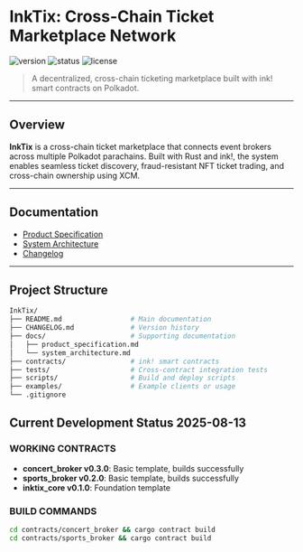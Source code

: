 # InkTix: Cross-Chain Ticket Marketplace Network

![version](https://img.shields.io/badge/version-v0.1.0-blue)
![status](https://img.shields.io/badge/status-alpha-orange)
![license](https://img.shields.io/badge/license-MIT-green)

> A decentralized, cross-chain ticketing marketplace built with ink! smart contracts on Polkadot.

---

## Overview

**InkTix** is a cross-chain ticket marketplace that connects event brokers across multiple Polkadot parachains. Built with Rust and ink!, the system enables seamless ticket discovery, fraud-resistant NFT ticket trading, and cross-chain ownership using XCM.

---

## Documentation

- [Product Specification](./docs/product_specification.md)
- [System Architecture](./docs/system_architecture.md)
- [Changelog](./CHANGELOG.md)

---

## Project Structure

```bash
InkTix/
├── README.md                 # Main documentation
├── CHANGELOG.md              # Version history
├── docs/                     # Supporting documentation
│   ├── product_specification.md
│   └── system_architecture.md
├── contracts/                # ink! smart contracts
├── tests/                    # Cross-contract integration tests
├── scripts/                  # Build and deploy scripts
├── examples/                 # Example clients or usage
└── .gitignore
```

## Current Development Status 2025-08-13

### WORKING CONTRACTS

- **concert_broker v0.3.0**: Basic template, builds successfully
- **sports_broker v0.2.0**: Basic template, builds successfully
- **inktix_core v0.1.0**: Foundation template

### BUILD COMMANDS

```bash
cd contracts/concert_broker && cargo contract build
cd contracts/sports_broker && cargo contract build
```
